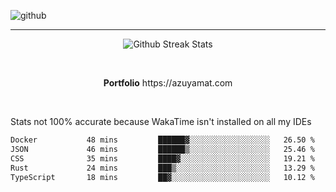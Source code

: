 ![github](https://media.discordapp.net/attachments/881363147364118528/1142610121697021952/background.png?width=1000&height=300)<br>
___
<p align="center">
  <img alt="Github Streak Stats" src="https://streak-stats.demolab.com?user=Azuyamat&theme=transparent&hide_border=true"/>
</p><br>
<p align="center">
      <strong>Portfolio</strong> https://azuyamat.com
</p><br>

Stats not 100% accurate because WakaTime isn't installed on all my IDEs
<!--START_SECTION:waka-->

```txt
Docker           48 mins         ██████▓░░░░░░░░░░░░░░░░░░   26.50 %
JSON             46 mins         ██████▒░░░░░░░░░░░░░░░░░░   25.46 %
CSS              35 mins         ████▓░░░░░░░░░░░░░░░░░░░░   19.21 %
Rust             24 mins         ███▒░░░░░░░░░░░░░░░░░░░░░   13.29 %
TypeScript       18 mins         ██▓░░░░░░░░░░░░░░░░░░░░░░   10.12 %
```

<!--END_SECTION:waka-->
